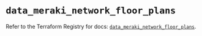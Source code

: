 # `data_meraki_network_floor_plans`

Refer to the Terraform Registry for docs: [`data_meraki_network_floor_plans`](https://registry.terraform.io/providers/ciscodevnet/meraki/1.7.1/docs/data-sources/network_floor_plans).
